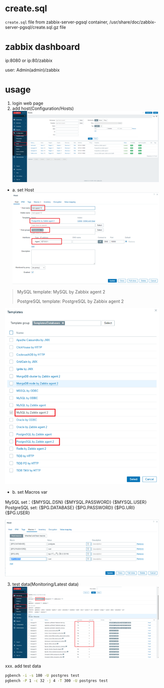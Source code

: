 # create.sql
`create.sql` file from zabbix-server-pgsql container, /usr/share/doc/zabbix-server-pgsql/create.sql.gz file

# zabbix dashboard
ip:8080 or ip:80/zabbix

user: Admin(admin)/zabbix

# usage

1. login web page
2. add host(Configuration/Hosts)
![STEP1](_images/step0.png)

- a. set Host
![STEP1](_images/step1.png)

> MySQL template: MySQL by Zabbix agent 2
> 
> PostgreSQL template: PostgreSQL by Zabbix agent 2

![STEP1](_images/template.png)

- b. set Macros var

MySQL set：{$MYSQL.DSN} {$MYSQL.PASSWORD} {$MYSQL.USER}
PostgreSQL set: {$PG.DATABASE} {$PG.PASSWORD} {$PG.URI} {$PG.USER}

![STEP1](_images/step2.png)

3. test data(Monitoring/Latest data)
![STEP1](_images/step3.png)



xxx. add test data
```bash
pgbench -i -s 100 -U postgres test
pgbench -P 1 -c 32 -j 4 -T 300 -U postgres test
```